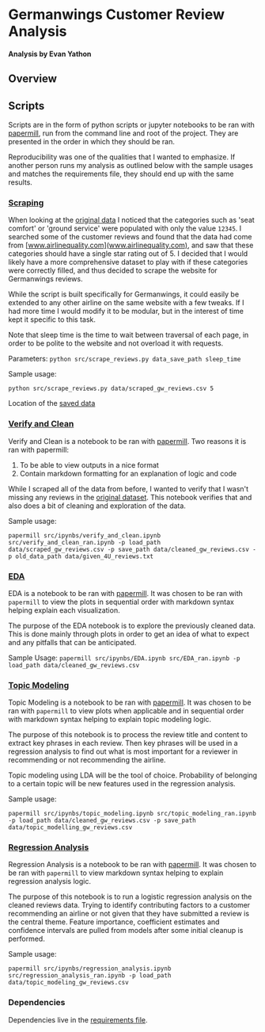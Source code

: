 # Germanwings Customer Review Analysis
#### Analysis by Evan Yathon

## Overview



## Scripts

Scripts are in the form of python scripts or jupyter notebooks to be ran with [papermill](https://github.com/nteract/papermill), run from the command line and root of the project.  They are presented in the order in which they should be ran.

Reproducibility was one of the qualities that I wanted to emphasize.  If another person runs my analysis as outlined below with the sample usages and matches the requirements file, they should end up with the same results.

### [Scraping](src/scrape_reviews.py)

When looking at the [original data](data/given_4U_reviews.txt) I noticed that the categories such as 'seat comfort' or 'ground service' were populated with only the value `12345`.  I searched some of the customer reviews and found that the data had come from [www.airlinequality.com](www.airlinequality.com), and saw that these categories should have a single star rating out of 5.  I decided that I would likely have a more comprehensive dataset to play with if these categories were correctly filled, and thus decided to scrape the website for Germanwings reviews.

While the script is built specifically for Germanwings, it could easily be extended to any other airline on the same website with a few tweaks.  If I had more time I would modify it to be modular, but in the interest of time kept it specific to this task.

Note that sleep time is the time to wait between traversal of each page, in order to be polite to the website and not overload it with requests.

Parameters:
`python src/scrape_reviews.py data_save_path sleep_time`

Sample usage:

```
python src/scrape_reviews.py data/scraped_gw_reviews.csv 5
```

Location of the [saved data](data/cleaned_gw_reviews.csv)

### [Verify and Clean](src/verify_and_clean_ran.ipynb)

Verify and Clean is a notebook to be ran with [papermill](https://github.com/nteract/papermill).  Two reasons it is ran with papermill:
1. To be able to view outputs in a nice format
2. Contain markdown formatting for an explanation of logic and code

While I scraped all of the data from before, I wanted to verify that I wasn't missing any reviews in the [original dataset](data/given_4U_reviews.txt).  This notebook verifies that and also does a bit of cleaning and exploration of the data.

Sample usage:

`papermill src/ipynbs/verify_and_clean.ipynb src/verify_and_clean_ran.ipynb -p load_path data/scraped_gw_reviews.csv -p save_path data/cleaned_gw_reviews.csv -p old_data_path data/given_4U_reviews.txt`

### [EDA](src/EDA_ran.ipynb)

EDA is a notebook to be ran with [papermill](https://github.com/nteract/papermill).  It was chosen to be ran with `papermill` to view the plots in sequential order with markdown syntax helping explain each visualization.

The purpose of the EDA notebook is to explore the previously cleaned data. This is done mainly through plots in order to get an idea of what to expect and any pitfalls that can be anticipated.

Sample Usage:
`papermill src/ipynbs/EDA.ipynb src/EDA_ran.ipynb -p load_path data/cleaned_gw_reviews.csv`

### [Topic Modeling](src/topic_modeling_ran.ipynb)

Topic Modeling is a notebook to be ran with [papermill](https://github.com/nteract/papermill).  It was chosen to be ran with `papermill` to view plots when applicable and in sequential order with markdown syntax helping to explain topic modeling logic.

The purpose of this notebook is to process the review title and content to extract key phrases in each review. Then key phrases will be used in a regression analysis to find out what is most important for a reviewer in recommending or not recommending the airline.

Topic modeling using LDA will be the tool of choice. Probability of belonging to a certain topic will be new features used in the regression analysis.

Sample usage:

`papermill src/ipynbs/topic_modeling.ipynb src/topic_modeling_ran.ipynb -p load_path data/cleaned_gw_reviews.csv -p save_path data/topic_modelling_gw_reviews.csv`

### [Regression Analysis](src/regression_analysis_ran.ipynb)

Regression Analysis is a notebook to be ran with [papermill](https://github.com/nteract/papermill).  It was chosen to be ran with `papermill` to view markdown syntax helping to explain regression analysis logic.

The purpose of this notebook is to run a logistic regression analysis on the cleaned reviews data.  Trying to identify contributing factors to a customer recommending an airline or not given that they have submitted a review is the central theme.  Feature importance, coefficient estimates and confidence intervals are pulled from models after some initial cleanup is performed.

Sample usage:

`papermill src/ipynbs/regression_analysis.ipynb src/regression_analysis_ran.ipynb -p load_path data/topic_modeling_gw_reviews.csv`

### Dependencies

Dependencies live in the [requirements file](requirements.txt).
